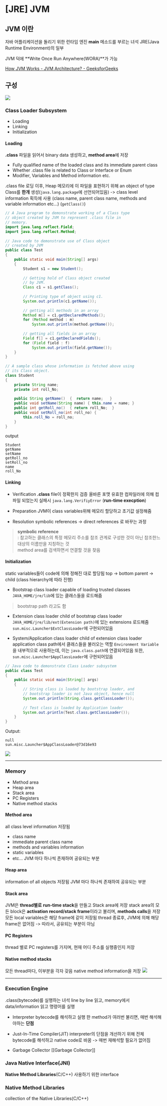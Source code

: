 # [JRE] JVM

## JVM 이란
자바 어플리케이션을 돌리기 위한 런타임 엔진
**main** 메소드를 부르는 녀석
JRE(Java Runtime Environment)의 일부

JVM 덕에 **Write Once Run Anywhere(WORA)**가 가능

[How JVM Works - JVM Architecture? - GeeksforGeeks](https://www.geeksforgeeks.org/jvm-works-jvm-architecture/)

## 구성

![](%5BJRE%5D%20JVM/822702B2-60C6-4CDE-892B-E333EDF9D78F.png)


### Class Loader Subsystem
* Loading
* Linking
* Initialization

#### Loading
**.class** 파일을 읽어서 binary data 생성하고, **method area**에 저장
* Fully qualified name of the loaded class and its immediate parent class
* Whether .class file is related to Class or Interface or Enum
* Modifier, Variables and Method information etc.

.class file 로딩 이후, Heap 메모리에 이 파일을 표현하기 위해 an object of type Class를 **한개** 생성(`java.lang.package`에 선언되어있음) -> class level information 획득에 사용 (class name, parent class name, methods and variable information etc…) (`getClass()`)

```java
// A Java program to demonstrate working of a Class type 
// object created by JVM to represent .class file in 
// memory. 
import java.lang.reflect.Field; 
import java.lang.reflect.Method; 
  
// Java code to demonstrate use of Class object 
// created by JVM 
public class Test 
{ 
    public static void main(String[] args) 
    { 
        Student s1 = new Student(); 
  
        // Getting hold of Class object created 
        // by JVM. 
        Class c1 = s1.getClass(); 
  
        // Printing type of object using c1. 
        System.out.println(c1.getName()); 
  
        // getting all methods in an array 
        Method m[] = c1.getDeclaredMethods(); 
        for (Method method : m) 
            System.out.println(method.getName()); 
  
        // getting all fields in an array 
        Field f[] = c1.getDeclaredFields(); 
        for (Field field : f) 
            System.out.println(field.getName()); 
    } 
} 
  
// A sample class whose information is fetched above using 
// its Class object. 
class Student 
{ 
    private String name; 
    private int roll_No; 
  
    public String getName()  {  return name;   } 
    public void setName(String name) { this.name = name; } 
    public int getRoll_no()  { return roll_No;  } 
    public void setRoll_no(int roll_no) { 
        this.roll_No = roll_no; 
    } 
} 
```


output
```
Student
getName
setName
getRoll_no
setRoll_no
name
roll_No
```



#### Linking
* Verification
**.class** file이 정확한지 검증
올바른 포맷
유효한 컴파일러에 의해 컴파일 되었는지
실패시 `java.lang.VerifiyError` (**run-time execption**)

* Preparation
JVM이 class variables위해 메모리 할당하고 초기값 설정해줌

* Resolution
symbolic references -> direct references 로 바꾸는 과정
> **symbolic reference**  
> : 참고하는 클래스의 특정 메모리 주소를 참조 관계로 구성한 것이 아닌 참조한느 대상의 이름만을 지칭하는 것  
method area를 검색하면서 연결할 것을 찾음

#### Initialization
static variables들이 code에 의해 정해진 대로 할당됨
top -> bottom
parent -> child
(class hierarchy에 따라 진행)

* Bootstrap class loader
capable of loading trusted classes
`JAVA_HOME/jre/lib`에 있는 클래스들을 로드해줌
> bootstrap path 라고도 함  
 
* Extension class loader
child of bootstrap class loader
`JAVA_HOME/jre/lib/ext(Extension path)`에 있는 extensions 로드해줌
`sun.misc.Launcher$ExtClassLoader`에 구현되어있음


* System/Application class loader
child of extension class loader
application class path에서 클래스들을 불러오는 역할
`Environment Variable`을 내부적으로 사용하는데, 이는 `java.class.path`에 연결되어있음
또한, `sun.misc.Launcher$AppClassLoader`에 구현되어있음

```java
// Java code to demonstrate Class Loader subsystem 
public class Test 
{ 
    public static void main(String[] args) 
    { 
        // String class is loaded by bootstrap loader, and 
        // bootstrap loader is not Java object, hence null 
        System.out.println(String.class.getClassLoader()); 
  
        // Test class is loaded by Application loader 
        System.out.println(Test.class.getClassLoader()); 
    } 
}     
```

Output:
```
null
sun.misc.Launcher$AppClassLoader@73d16e93
```

![](%5BJRE%5D%20JVM/EC8F28FF-634F-436A-BE4F-933BC52A3291.png)

- - - -

### Memory
* Method area
* Heap area
* Stack area
* PC Registers
* Native method stacks
#### Method area
all class level information 저장됨
* class name
* immediate parent class name
* methods and variables information
* static variables 
* etc…
JVM 마다 하나씩 존재하여 공유되는 부분

#### Heap area
information of all objects 저장됨
JVM 마다 하나씩 존재하여 공유되는 부분

#### Stack area
JVM은 **thread별로** **run-time stack**을 만들고 Stack area에 저장
stack area의 모든 block은 **activation record/stack frame**이라고 불리며, **methods calls**을 저장
모든 local variables은 해당 frame에 같이 저장됨
thread 종료후, JVM에 의해 해당 frame은 없어짐
-> 따라서, 공유되는 부분이 아님

#### PC Registers
thread 별로 PC registers를 가지며, 현재 어디 주소를 실행중인지 저장

#### Native method stacks
모든 thread마다, 이부분을 각자 갖음
native method information을 저장
![](%5BJRE%5D%20JVM/53CBEFA4-59EE-47A7-93D9-515F608C924C.png)


- - - -

### Execution Engine
.class(bytecode)를 실행하는 녀석
line by line 읽고, memory에서 data/information 읽고 명령어를 실행
 
* Interpreter
bytecode를 해석하고 실행
한 method가 여러번 불리면, 매번 해석해야하는 **단점**

* Just-In-Time Compiler(JIT)
interpreter의 단점을 개선하기 위해
전체 bytecode를 해석하고 native code로 바꿈
-> 매번 재해석할 필요가 없어짐

* Garbage Collector
[[Garbage Collector]]

### Java Native Interface(JNI)
**Native Method Libraries**(C/C++) 사용하기 위한 interface

### Native Method Libraries
collection of the Native Libraries(C/C++)


